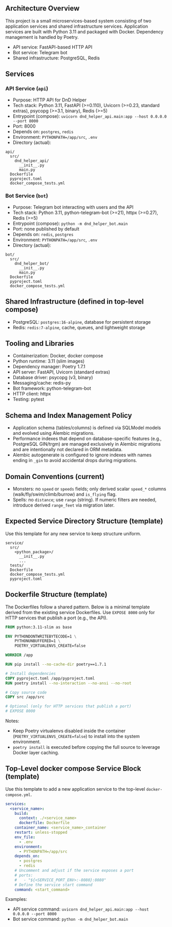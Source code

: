 ## Architecture Overview

This project is a small microservices-based system consisting of two application services and shared infrastructure services. Application services are built with Python 3.11 and packaged with Docker. Dependency management is handled by Poetry.

- API service: FastAPI-based HTTP API
- Bot service: Telegram bot
- Shared infrastructure: PostgreSQL, Redis

## Services

### API Service (`api`)
- Purpose: HTTP API for DnD Helper
- Tech stack: Python 3.11, FastAPI (>=0.110), Uvicorn (>=0.23, standard extras), psycopg (>=3.1, binary), Redis (>=5)
- Entrypoint (compose): `uvicorn dnd_helper_api.main:app --host 0.0.0.0 --port 8000`
- Port: 8000
- Depends on: `postgres`, `redis`
- Environment: `PYTHONPATH=/app/src`, `.env`
- Directory (actual):
```
api/
  src/
    dnd_helper_api/
      __init__.py
      main.py
  Dockerfile
  pyproject.toml
  docker_compose_tests.yml
```

### Bot Service (`bot`)
- Purpose: Telegram bot interacting with users and the API
- Tech stack: Python 3.11, python-telegram-bot (>=21), httpx (>=0.27), Redis (>=5)
- Entrypoint (compose): `python -m dnd_helper_bot.main`
- Port: none published by default
- Depends on: `redis`, `postgres`
- Environment: `PYTHONPATH=/app/src`, `.env`
- Directory (actual):
```
bot/
  src/
    dnd_helper_bot/
      __init__.py
      main.py
  Dockerfile
  pyproject.toml
  docker_compose_tests.yml
```

## Shared Infrastructure (defined in top-level compose)
- PostgreSQL: `postgres:16-alpine`, database for persistent storage
- Redis: `redis:7-alpine`, cache, queues, and lightweight storage

## Tooling and Libraries
- Containerization: Docker, docker compose
- Python runtime: 3.11 (slim images)
- Dependency manager: Poetry 1.7.1
- API server: FastAPI, Uvicorn (standard extras)
- Database driver: psycopg (v3, binary)
- Messaging/cache: redis-py
- Bot framework: python-telegram-bot
- HTTP client: httpx
- Testing: pytest

## Schema and Index Management Policy
- Application schema (tables/columns) is defined via SQLModel models and evolved using Alembic migrations.
- Performance indexes that depend on database-specific features (e.g., PostgreSQL GIN/trgm) are managed exclusively in Alembic migrations and are intentionally not declared in ORM metadata.
- Alembic autogenerate is configured to ignore indexes with names ending in `_gin` to avoid accidental drops during migrations.

## Domain Conventions (current)
- Monsters: no `speed` or `speeds` fields; only derived scalar `speed_*` columns (walk/fly/swim/climb/burrow) and `is_flying` flag.
- Spells: no `distance`; use `range` (string). If numeric filters are needed, introduce derived `range_feet` via migration later.

## Expected Service Directory Structure (template)
Use this template for any new service to keep structure uniform.
```
service/
  src/
    <python_package>/
      __init__.py
      ...
  tests/
  Dockerfile
  docker_compose_tests.yml
  pyproject.toml
```

## Dockerfile Structure (template)
The Dockerfiles follow a shared pattern. Below is a minimal template derived from the existing service Dockerfiles. Use `EXPOSE 8000` only for HTTP services that publish a port (e.g., the API).
```Dockerfile
FROM python:3.11-slim as base

ENV PYTHONDONTWRITEBYTECODE=1 \
    PYTHONUNBUFFERED=1 \
    POETRY_VIRTUALENVS_CREATE=false

WORKDIR /app

RUN pip install --no-cache-dir poetry==1.7.1

# Install dependencies
COPY pyproject.toml /app/pyproject.toml
RUN poetry install --no-interaction --no-ansi --no-root

# Copy source code
COPY src /app/src

# Optional (only for HTTP services that publish a port)
# EXPOSE 8000
```

Notes:
- Keep Poetry virtualenvs disabled inside the container (`POETRY_VIRTUALENVS_CREATE=false`) to install into the system environment.
- `poetry install` is executed before copying the full source to leverage Docker layer caching.

## Top-Level docker compose Service Block (template)
Use this template to add a new application service to the top-level `docker-compose.yml`.
```yaml
services:
  <service_name>:
    build:
      context: ./<service_name>
      dockerfile: Dockerfile
    container_name: <service_name>_container
    restart: unless-stopped
    env_file:
      - .env
    environment:
      - PYTHONPATH=/app/src
    depends_on:
      - postgres
      - redis
    # Uncomment and adjust if the service exposes a port
    # ports:
    #   - "${<SERVICE_PORT_ENV>:-8080}:8080"
    # Define the service start command
    command: <start_command>
```

Examples:
- API service command: `uvicorn dnd_helper_api.main:app --host 0.0.0.0 --port 8000`
- Bot service command: `python -m dnd_helper_bot.main`
